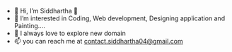- 👋 Hi, I’m Siddhartha 💞️ 
- 👀 I’m interested in Coding, Web development, Designing application and Painting....
- 🌱 I always love to explore new domain
- 📫 you can reach me at contact.siddhartha04@gmail.com

<!---
siddhartha04sarkar/siddhartha04sarkar is a ✨ special ✨ repository because its `README.md` (this file) appears on your GitHub profile.
You can click the Preview link to take a look at your changes.
--->
